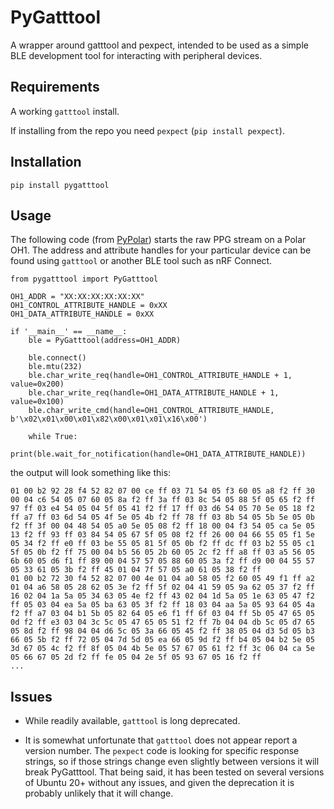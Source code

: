 # PyGatttool

A wrapper around gatttool and pexpect, intended to be used as a simple BLE development tool for interacting with peripheral devices.

## Requirements

A working `gatttool` install. 

If installing from the repo you need `pexpect` (`pip install pexpect`).

## Installation

```
pip install pygatttool
```

## Usage

The following code (from [PyPolar](https://github.com/wideopensource/pypolar)) starts the raw PPG stream on a Polar OH1. The address and attribute handles for your particular device can be found using `gatttool` or another BLE tool such as nRF Connect.

```
from pygatttool import PyGatttool

OH1_ADDR = "XX:XX:XX:XX:XX:XX"
OH1_CONTROL_ATTRIBUTE_HANDLE = 0xXX
OH1_DATA_ATTRIBUTE_HANDLE = 0xXX

if '__main__' == __name__:
    ble = PyGatttool(address=OH1_ADDR)

    ble.connect()
    ble.mtu(232)
    ble.char_write_req(handle=OH1_CONTROL_ATTRIBUTE_HANDLE + 1, value=0x200)
    ble.char_write_req(handle=OH1_DATA_ATTRIBUTE_HANDLE + 1, value=0x100)
    ble.char_write_cmd(handle=OH1_CONTROL_ATTRIBUTE_HANDLE, b'\x02\x01\x00\x01\x82\x00\x01\x01\x16\x00')

    while True:
        print(ble.wait_for_notification(handle=OH1_DATA_ATTRIBUTE_HANDLE))
```

the output will look something like this:

```
01 00 b2 92 28 f4 52 82 07 00 ce ff 03 71 54 05 f3 60 05 a8 f2 ff 30 00 04 c6 54 05 07 60 05 8a f2 ff 3a ff 03 8c 54 05 88 5f 05 65 f2 ff 97 ff 03 e4 54 05 04 5f 05 41 f2 ff 17 ff 03 d6 54 05 70 5e 05 18 f2 ff a7 ff 03 6d 54 05 4f 5e 05 4b f2 ff 78 ff 03 8b 54 05 5b 5e 05 0b f2 ff 3f 00 04 48 54 05 a0 5e 05 08 f2 ff 18 00 04 f3 54 05 ca 5e 05 13 f2 ff 93 ff 03 84 54 05 67 5f 05 08 f2 ff 26 00 04 66 55 05 f1 5e 05 34 f2 ff e0 ff 03 be 55 05 81 5f 05 0b f2 ff dc ff 03 b2 55 05 c1 5f 05 0b f2 ff 75 00 04 b5 56 05 2b 60 05 2c f2 ff a8 ff 03 a5 56 05 6b 60 05 d6 f1 ff 89 00 04 57 57 05 88 60 05 3a f2 ff d9 00 04 55 57 05 33 61 05 3b f2 ff 45 01 04 7f 57 05 a0 61 05 38 f2 ff 
01 00 b2 72 30 f4 52 82 07 00 4e 01 04 a0 58 05 f2 60 05 49 f1 ff a2 01 04 a6 58 05 28 62 05 3e f2 ff 5f 02 04 41 59 05 9a 62 05 37 f2 ff 16 02 04 1a 5a 05 34 63 05 4e f2 ff 43 02 04 1d 5a 05 1e 63 05 47 f2 ff 05 03 04 ea 5a 05 ba 63 05 3f f2 ff 18 03 04 aa 5a 05 93 64 05 4a f2 ff a7 03 04 b1 5b 05 82 64 05 e6 f1 ff 6f 03 04 ff 5b 05 47 65 05 0d f2 ff e3 03 04 3c 5c 05 47 65 05 51 f2 ff 7b 04 04 db 5c 05 d7 65 05 8d f2 ff 98 04 04 d6 5c 05 3a 66 05 45 f2 ff 38 05 04 d3 5d 05 b3 66 05 5b f2 ff 72 05 04 7d 5d 05 ea 66 05 9d f2 ff b4 05 04 b2 5e 05 3d 67 05 4c f2 ff 8f 05 04 4b 5e 05 57 67 05 61 f2 ff 3c 06 04 ca 5e 05 66 67 05 2d f2 ff fe 05 04 2e 5f 05 93 67 05 16 f2 ff 
...
```

## Issues

- While readily available, `gatttool` is long deprecated.

- It is somewhat unfortunate that `gatttool` does not appear report a version number. The `pexpect` code is looking for specific response strings, so if those strings change even slightly between versions it will break PyGatttool. That being said, it has been tested on several versions of Ubuntu 20+ without any issues, and given the deprecation it is probably unlikely that it will change. 




